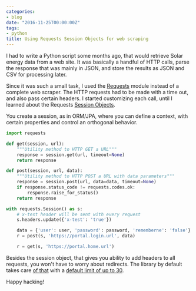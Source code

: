 ```yaml
---
categories:
- blog
date: "2016-11-25T00:00:00Z"
tags:
- python
title: Using Requests Session Objects for web scraping
---
```


I had to write a Python script some months ago, that would retrieve Solar energy
data from a web site. It was basically a handful of HTTP calls, parse the response
that was mainly in JSON, and store the results as JSON and CSV for processing later.

Since it was such a small task, I used the [Requests](http://docs.python-requests.org)
module instead of a complete web scraper. The HTTP requests had to be made with a
time out, and also pass certain headers. I started customizing each call, until
I learned about the Requests [Session Objects](http://docs.python-requests.org/en/master/user/advanced/).

You create a session, as in ORM/JPA, where you can define a context, with certain properties
and control an orthogonal behavior.

```python
import requests

def get(session, url):
    """Utility method to HTTP GET a URL"""
    response = session.get(url, timeout=None)
    return response

def post(session, url, data):
    """Utility method to HTTP POST a URL with data parameters"""
    response = session.post(url, data=data, timeout=None)
    if response.status_code != requests.codes.ok:
        response.raise_for_status()
    return response

with requests.Session() as s:
    # x-test header will be sent with every request
    s.headers.update({'x-test': 'true'})

    data = {'user': user, 'password': password, 'rememberne': 'false'}
    r = post(s, 'https://portal.login.url', data)

    r = get(s, 'https://portal.home.url')
```

Besides the session object, that gives you ability to add headers to all requests,
you won't have to worry about redirects. The library by default takes care
[of that](https://github.com/kennethreitz/requests/blob/dfad00a6e84bc75b12468ca29ccf4f971c813fc8/requests/sessions.py#L110)
with a [default limit of up to 30](https://github.com/kennethreitz/requests/blob/dfad00a6e84bc75b12468ca29ccf4f971c813fc8/requests/models.py#L54).

Happy hacking!
